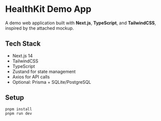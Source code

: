 # HealthKit Demo App

A demo web application built with **Next.js**, **TypeScript**, and **TailwindCSS**, inspired by the attached mockup.

## Tech Stack
- Next.js 14
- TailwindCSS
- TypeScript
- Zustand for state management
- Axios for API calls
- Optional: Prisma + SQLite/PostgreSQL

## Setup

```bash
pnpm install
pnpm run dev
```


